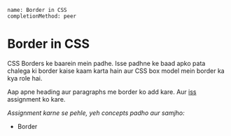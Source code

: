 ```ngMeta
name: Border in CSS
completionMethod: peer
```

# Border in CSS

CSS Borders ke baarein mein padhe. Isse padhne ke baad apko pata chalega ki border kaise kaam karta hain aur CSS box model mein border ka kya role hai.

Aap apne heading aur paragraphs me border ko add kare. Aur [iss](https://abhishekgupta92.github.io/equality5) assignment ko kare.

_Assignment karne se pehle, yeh concepts padho aur samjho:_

- Border 
